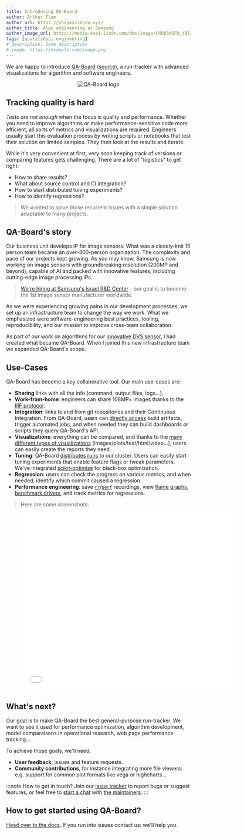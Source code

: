 ```yaml
---
title: Introducing QA-Board
author: Arthur Flam
author_url: https://shapescience.xyz/
author_title: Algo engineering at Samsung
author_image_url: https://media-exp1.licdn.com/dms/image/C4D03AQFO_tBlzPZ4ug/profile-displayphoto-shrink_400_400/0?e=1602720000&v=beta&t=35CS2a0jRg32mhVbwpqbddP8HJsFp75hLeQJjAHQHCw
tags: [qualityOps, engineering]
# description: Some description
# image: https://example.com/image.png
---
```


We are happy to introduce [QA-Board](samsung.github.io/qaboard) ([source](https://github.com/samsung/qaboard)), a run-tracker with advanced visualizations for algorithm and software engineers.

<!--truncate-->

<p align="center">
  <img alt="QA-Board logo" width={400} src="https://user-images.githubusercontent.com/2649055/86829138-bb6aef00-c09c-11ea-8b59-78b7fc44ebcf.png"/>
</p>


## Tracking quality is hard
_Tests are not enough_ when the focus is quality and performance. Whether you need to improve algorithms or make performance-sensitive code more efficient, all sorts of metrics and visualizations are required. Engineers usually start this evaluation process by writing scripts or notebooks that test their solution on limited samples. They then look at the results and iterate.

While it's very convenient at first, very soon keeping track of versions or comparing features gets challenging. There are a lot of "logistics" to get right:
- How to share results?
- What about source control and CI integration?
- How to start distributed tuning experiments?
- How to identify regressions?

> We wanted to solve those recurrent issues with a simple solution adaptable to many projects.


## QA-Board's story
Our business unit develops IP for image sensors. What was a closely-knit 15 person team became an over-300-person organization. The complexity and pace of our projects kept growing. As you may know, Samsung is now working on image sensors with groundbreaking resolution (200MP and beyond), capable of AI and packed with innovative features, including cutting-edge image processing IPs.

> [We're hiring at Samsung's Israel R&D Center](https://samsung-careers.co.il/?coref=1.10.rA7_407&t=1597396535199) - our goal is to become the 1st image sensor manufacturer worldwide.

As we were experiencing growing pains in our development processes, we set up an infrastructure team to change the way we work. What we emphasized were software-engineering best practices, tooling, reproducibility, and our mission to improve cross-team collaboration.

As part of our work on algorithms for our [innovative DVS sensor](http://rpg.ifi.uzh.ch/docs/CVPR19workshop/CVPRW19_Eric_Ryu_Samsung.pdf), I had created what became QA-Board. When I joined this new infrastructure team we expanded QA-Board's scope.

## Use-Cases
QA-Board has become a key collaborative tool. Our main use-cases are:
- **Sharing** links with all the info (command, output files, logs...).
- **Work-from-home**: engineers can share 108MP+ images thanks to the [IIIF protocol](https://github.com/IIIF/awesome-iiif).
- **Integration**: links to and from git repositories and their Continuous Integration. From QA-Board, users can [directly access](https://samsung.github.io/qaboard/docs/triggering-third-party-tools) build artifacts, trigger automated jobs, and when needed they can build dashboards or scripts they query QA-Board's API.
- **Visualizations**: everything can be compared, and thanks to the [many different types of visualizations](https://samsung.github.io/qaboard/docs/visualizations) (images/plots/text/html/video...), users can easily create the reports they need.
- **Tuning**: QA-Board [distributes runs](https://samsung.github.io/qaboard/docs/celery-integration) to our cluster. Users can easily start tuning experiments that enable feature flags or tweak parameters. We've integrated [scikit-optimize](https://scikit-optimize.github.io/) for black-box optimization.
- **Regression**: users can check the progress on various metrics, and when needed, identify which commit caused a regression.
- **Performance engineering**: save [`rr`](https://rr-project.org/)/[`perf`](http://www.brendangregg.com/perf.html) recordings, view [flame graphs](http://www.brendangregg.com/flamegraphs.html), [benchmark drivers](https://github.com/arthur-flam/sysbench-qaboard), and track metrics for regressions.

> Here are some screenshots:

<figure class="video-container">
  <iframe src="//www.slideshare.net/slideshow/embed_code/key/C3QrOdYHrRyB7d?startSlide=7" width="595" height="485" frameborder="0" marginwidth="0" marginheight="0" scrolling="no" style={{border: "1px solid #CCC", borderWidth: "1px", marginBottom: "5px", maxWidth: "100%"}} allowfullscreen></iframe>
</figure>


## What's next?
Our goal is to make QA-Board the best general-purpose run-tracker. We want to see it used for performance optimization, algorithm development, model comparaisons in operational research, web page performance tracking...

To achieve those goals, we'll need:
- **User feedback**, issues and feature requests. 
- **Community contributions**, for instance integrating more file viewers: e.g. support for common plot formats like vega or highcharts...

:::note How to get in touch?
Join our [issue tracker](https://github.com/Samsung/qaboard/issues) to report bugs or suggest features, or feel free to [start a chat](https://spectrum.chat/qaboard) with [the maintainers](mailto:arthur.flam@samsung.com).
:::

## How to get started using QA-Board?
[Head over to the docs](https://samsung.github.io/qaboard/docs/deploy). If you run into issues contact us: we'll help you.
